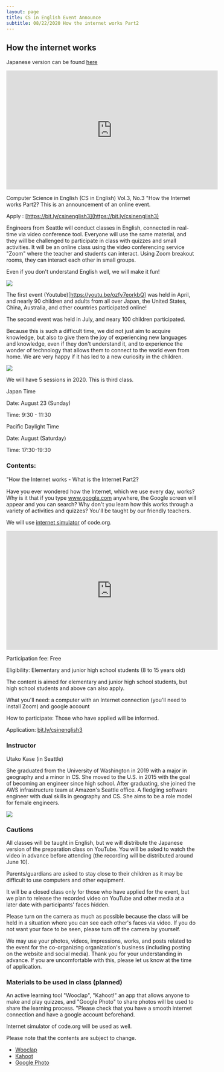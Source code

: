 ```yaml
---
layout: page
title: CS in English Event Announce
subtitle: 08/22/2020 How the internet works Part2
---
```

## How the internet works

Japanese version can be found [here](https://kidscodeclub.jp/computer-science_20200823/)

<iframe width="560" height="315" src="https://www.youtube.com/embed/osg5N1UjlL8" frameborder="0" allow="autoplay; encrypted-media" allowfullscreen></iframe>

Computer Science in English (CS in English) Vol.3, No.3 "How the Internet works Part2? This is an announcement of an online event.

Apply : [https://bit.ly/csinenglish3](https://bit.ly/csinenglish3)  

Engineers from Seattle will conduct classes in English, connected in real-time via video conference tool. Everyone will use the same material, and they will be challenged to participate in class with quizzes and small activities. It will be an online class using the video conferencing service "Zoom" where the teacher and students can interact. 
Using Zoom breakout rooms, they can interact each other in small groups. 

Even if you don't understand English well, we will make it fun!

![](https://kidscodeclub.jp/wp_kcc/wp-content/uploads/2020/08/banner20200823-1170x508.jpg)


The first event (Youtube)[https://youtu.be/ozfy7eorkbQ] was held in April, and nearly 90 children and adults from all over Japan, the United States, China, Australia, and other countries participated online! 

The second event was held in July, and neary 100 children participated.

Because this is such a difficult time, we did not just aim to acquire knowledge, but also to give them the joy of experiencing new languages and knowledge, even if they don't understand it, and to experience the wonder of technology that allows them to connect to the world even from home. We are very happy if it has led to a new curiosity in the children.



![](https://kidscodeclub.jp/wp_kcc/wp-content/uploads/2020/04/1d810a1241fcba11b996ac2377a36040.jpg)


We will have 5 sessions in 2020. This is third class.

Japan Time

Date: August 23 (Sunday)

Time: 9:30 - 11:30

Pacific Daylight Time

Date: August (Saturday)

Time: 17:30-19:30

### Contents: 

"How the Internet works - What is the Internet Part2?　

Have you ever wondered how the Internet, which we use every day, works? Why is it that if you type www.google.com anywhere, the Google screen will appear and you can search? Why don't you learn how this works through a variety of activities and quizzes? You'll be taught by our friendly teachers.

We will use [internet simulator](https://studio.code.org/s/netsim) of code.org.

<iframe width="560" height="315" src="https://www.youtube.com/embed/Kn6Fd5uwZno" frameborder="0" allow="autoplay; encrypted-media" allowfullscreen></iframe>

Participation fee: Free

Eligibility: Elementary and junior high school students (8 to 15 years old)

The content is aimed for elementary and junior high school students, but high school students and above can also apply.

What you'll need: a computer with an Internet connection (you'll need to install Zoom) and google account

How to participate: Those who have applied will be informed.

Application:  [bit.ly/csinenglish3](bit.ly/csinenglish3)


### Instructor

Utako Kase (in Seattle)

She graduated from the University of Washington in 2019 with a major in geography and a minor in CS. She moved to the U.S. in 2015 with the goal of becoming an engineer since high school. After graduating, she joined the AWS infrastructure team at Amazon's Seattle office. A fledgling software engineer with dual skills in geography and CS. She aims to be a role model for female engineers.

![](https://kidscodeclub.jp/wp_kcc/wp-content/uploads/2020/05/utako2.jpg)


### Cautions

All classes will be taught in English, but we will distribute the Japanese version of the preparation class on YouTube. You will be asked to watch the video in advance before attending (the recording will be distributed around June 10).

Parents/guardians are asked to stay close to their children as it may be difficult to use computers and other equipment.

It will be a closed class only for those who have applied for the event, but we plan to release the recorded video on YouTube and other media at a later date with participants' faces hidden.

Please turn on the camera as much as possible because the class will be held in a situation where you can see each other's faces via video. If you do not want your face to be seen, please turn off the camera by yourself.

We may use your photos, videos, impressions, works, and posts related to the event for the co-organizing organization's business (including posting on the website and social media). Thank you for your understanding in advance. If you are uncomfortable with this, please let us know at the time of application.

### Materials to be used in class (planned)

An active learning tool "Wooclap", "Kahoot!" an app that allows anyone to make and play quizzes, and "Google Photo" to share photos will be used to share the learning process. "Please check that you have a smooth internet connection and have a google account beforehand.

Internet simulator of code.org will be used as well.

Please note that the contents are subject to change.

- [Wooclap](https://wooclap.com)
- [Kahoot](https://kahoot.com)
- [Google Photo](https://www.google.com/photos/)
